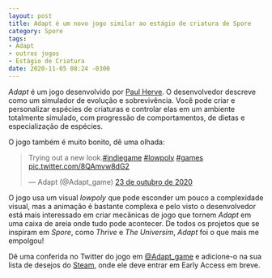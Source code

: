 ```yaml
---
layout: post
title: Adapt é um novo jogo similar ao estágio de criatura de Spore
category: Spore
tags:
- Adapt
- outros jogos
- Estágio de Criatura
date: 2020-11-05 08:24 -0300
---
```

*Adapt* é um jogo desenvolvido por [Paul Herve](https://twitter.com/PaulHerve_). O desenvolvedor descreve como um simulador de evolução e sobrevivência. Você pode criar e personalizar espécies de criaturas e controlar elas em um ambiente totalmente simulado, com progressão de comportamentos, de dietas e especialização de espécies.

O jogo também é muito bonito, dê uma olhada:

<blockquote class="twitter-tweet" data-lang="pt"><p lang="en" dir="ltr">Trying out a new look.<a href="https://twitter.com/hashtag/indiegame?src=hash&amp;ref_src=twsrc%5Etfw">#indiegame</a> <a href="https://twitter.com/hashtag/lowpoly?src=hash&amp;ref_src=twsrc%5Etfw">#lowpoly</a> <a href="https://twitter.com/hashtag/games?src=hash&amp;ref_src=twsrc%5Etfw">#games</a> <a href="https://t.co/8QAmvw8dG2">pic.twitter.com/8QAmvw8dG2</a></p>&mdash; Adapt (@Adapt_game) <a href="https://twitter.com/Adapt_game/status/1319580361861496833?ref_src=twsrc%5Etfw">23 de outubro de 2020</a></blockquote> <script async src="https://platform.twitter.com/widgets.js" charset="utf-8"></script>

O jogo usa um visual *lowpoly* que pode esconder um pouco a complexidade visual, mas a animação é bastante complexa e pelo visto o desenvolvedor está mais interessado em criar mecânicas de jogo que tornem *Adapt* em uma caixa de areia onde tudo pode acontecer. De todos os projetos que se inspiram em *Spore*, como *Thrive* e *The Universim*, *Adapt* foi o que mais me empolgou!

Dê uma conferida no Twitter do jogo em [@Adapt_game](https://twitter.com/Adapt_game) e adicione-o na sua lista de desejos do [Steam](https://store.steampowered.com/app/888780/Adapt/), onde ele deve entrar em Early Access em breve. 

